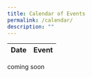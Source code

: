 ```yaml
---
title: Calendar of Events
permalink: /calendar/
description: ""
---
```

| Date | Event |
| -------- | -------- |

coming soon